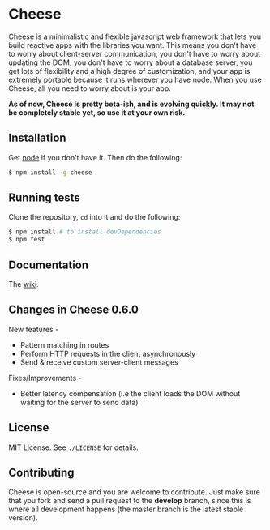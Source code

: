 # Cheese

Cheese is a minimalistic and flexible javascript web framework that lets you build reactive apps with the libraries you want. This means you don't have to worry about client-server communication, you don't have to worry about updating the DOM, you don't have to worry about a database server, you get lots of flexibility and a high degree of customization, and your app is extremely portable because it runs wherever you have [node](http://nodejs.org). When you use Cheese, all you need to worry about is your app.

**As of now, Cheese is pretty beta-ish, and is evolving quickly. It may not be completely stable yet, so use it at your own risk.**

## Installation

Get [node](http://nodejs.org) if you don't have it. Then do the following:

```sh
$ npm install -g cheese
```

## Running tests

Clone the repository, `cd` into it and do the following:

```sh
$ npm install # to install devDependencies
$ npm test
```

## Documentation

The [wiki](https://github.com/AjayMT/cheese/wiki).

## Changes in Cheese 0.6.0

New features -

- Pattern matching in routes
- Perform HTTP requests in the client asynchronously
- Send & receive custom server-client messages

Fixes/Improvements -

- Better latency compensation (i.e the client loads the DOM without waiting for the server to send data)

## License

MIT License. See `./LICENSE` for details.

## Contributing

Cheese is open-source and you are welcome to contribute. Just make sure that you fork and send a pull request to the **develop** branch, since this is where all development happens (the master branch is the latest stable version).
